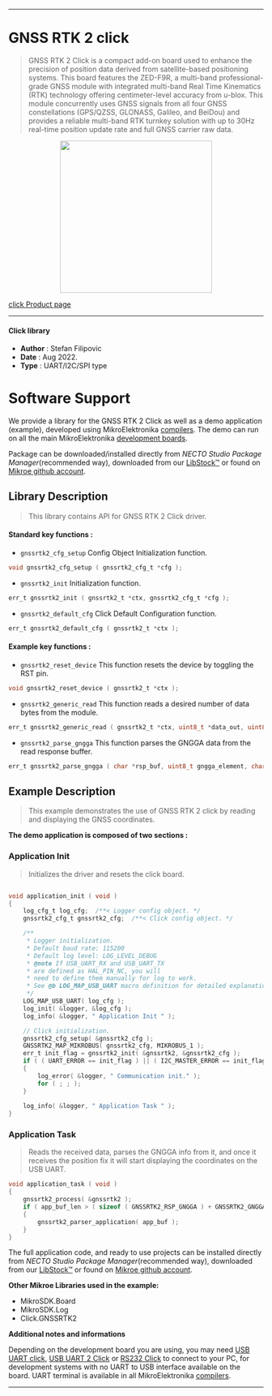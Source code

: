 
---
# GNSS RTK 2 click

> GNSS RTK 2 Click is a compact add-on board used to enhance the precision of position data derived from satellite-based positioning systems. This board features the ZED-F9R, a multi-band professional-grade GNSS module with integrated multi-band Real Time Kinematics (RTK) technology offering centimeter-level accuracy from u-blox. This module concurrently uses GNSS signals from all four GNSS constellations (GPS/QZSS, GLONASS, Galileo, and BeiDou) and provides a reliable multi-band RTK turnkey solution with up to 30Hz real-time position update rate and full GNSS carrier raw data.

<p align="center">
  <img src="https://download.mikroe.com/images/click_for_ide/gnssrtk2_click.png" height=300px>
</p>

[click Product page](https://www.mikroe.com/gnss-rtk-2-click)

---


#### Click library

- **Author**        : Stefan Filipovic
- **Date**          : Aug 2022.
- **Type**          : UART/I2C/SPI type


# Software Support

We provide a library for the GNSS RTK 2 Click
as well as a demo application (example), developed using MikroElektronika
[compilers](https://www.mikroe.com/necto-studio).
The demo can run on all the main MikroElektronika [development boards](https://www.mikroe.com/development-boards).

Package can be downloaded/installed directly from *NECTO Studio Package Manager*(recommended way), downloaded from our [LibStock&trade;](https://libstock.mikroe.com) or found on [Mikroe github account](https://github.com/MikroElektronika/mikrosdk_click_v2/tree/master/clicks).

## Library Description

> This library contains API for GNSS RTK 2 Click driver.

#### Standard key functions :

- `gnssrtk2_cfg_setup` Config Object Initialization function.
```c
void gnssrtk2_cfg_setup ( gnssrtk2_cfg_t *cfg );
```

- `gnssrtk2_init` Initialization function.
```c
err_t gnssrtk2_init ( gnssrtk2_t *ctx, gnssrtk2_cfg_t *cfg );
```

- `gnssrtk2_default_cfg` Click Default Configuration function.
```c
err_t gnssrtk2_default_cfg ( gnssrtk2_t *ctx );
```

#### Example key functions :

- `gnssrtk2_reset_device` This function resets the device by toggling the RST pin.
```c
void gnssrtk2_reset_device ( gnssrtk2_t *ctx );
```

- `gnssrtk2_generic_read` This function reads a desired number of data bytes from the module.
```c
err_t gnssrtk2_generic_read ( gnssrtk2_t *ctx, uint8_t *data_out, uint8_t len );
```

- `gnssrtk2_parse_gngga` This function parses the GNGGA data from the read response buffer.
```c
err_t gnssrtk2_parse_gngga ( char *rsp_buf, uint8_t gngga_element, char *element_data );
```

## Example Description

> This example demonstrates the use of GNSS RTK 2 click by reading and displaying the GNSS coordinates.

**The demo application is composed of two sections :**

### Application Init

> Initializes the driver and resets the click board.

```c

void application_init ( void )
{
    log_cfg_t log_cfg;  /**< Logger config object. */
    gnssrtk2_cfg_t gnssrtk2_cfg;  /**< Click config object. */

    /** 
     * Logger initialization.
     * Default baud rate: 115200
     * Default log level: LOG_LEVEL_DEBUG
     * @note If USB_UART_RX and USB_UART_TX 
     * are defined as HAL_PIN_NC, you will 
     * need to define them manually for log to work. 
     * See @b LOG_MAP_USB_UART macro definition for detailed explanation.
     */
    LOG_MAP_USB_UART( log_cfg );
    log_init( &logger, &log_cfg );
    log_info( &logger, " Application Init " );

    // Click initialization.
    gnssrtk2_cfg_setup( &gnssrtk2_cfg );
    GNSSRTK2_MAP_MIKROBUS( gnssrtk2_cfg, MIKROBUS_1 );
    err_t init_flag = gnssrtk2_init( &gnssrtk2, &gnssrtk2_cfg );
    if ( ( UART_ERROR == init_flag ) || ( I2C_MASTER_ERROR == init_flag ) || ( SPI_MASTER_ERROR == init_flag ) )
    {
        log_error( &logger, " Communication init." );
        for ( ; ; );
    }
    
    log_info( &logger, " Application Task " );
}

```

### Application Task

> Reads the received data, parses the GNGGA info from it, and once it receives the position fix it will start displaying the coordinates on the USB UART.

```c
void application_task ( void )
{
    gnssrtk2_process( &gnssrtk2 );
    if ( app_buf_len > ( sizeof ( GNSSRTK2_RSP_GNGGA ) + GNSSRTK2_GNGGA_ELEMENT_SIZE ) ) 
    {
        gnssrtk2_parser_application( app_buf );
    }
}
```

The full application code, and ready to use projects can be installed directly from *NECTO Studio Package Manager*(recommended way), downloaded from our [LibStock&trade;](https://libstock.mikroe.com) or found on [Mikroe github account](https://github.com/MikroElektronika/mikrosdk_click_v2/tree/master/clicks).

**Other Mikroe Libraries used in the example:**

- MikroSDK.Board
- MikroSDK.Log
- Click.GNSSRTK2

**Additional notes and informations**

Depending on the development board you are using, you may need
[USB UART click](https://www.mikroe.com/usb-uart-click),
[USB UART 2 Click](https://www.mikroe.com/usb-uart-2-click) or
[RS232 Click](https://www.mikroe.com/rs232-click) to connect to your PC, for
development systems with no UART to USB interface available on the board. UART
terminal is available in all MikroElektronika
[compilers](https://shop.mikroe.com/compilers).

---
